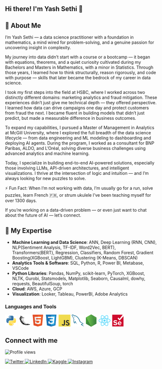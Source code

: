 ## Hi there! I'm Yash Sethi 👋


<!--
**Yashsethi24/Yashsethi24** is a ✨ _special_ ✨ repository because its `README.md` (this file) appears on your GitHub profile.
-->

## 🌱 About Me

I’m Yash Sethi — a data science practitioner with a foundation in mathematics, a mind wired for problem-solving, and a genuine passion for uncovering insight in complexity.

My journey into data didn’t start with a course or a bootcamp — it began with equations, theorems, and a quiet curiosity cultivated during my Bachelors and Masters in Mathematics, with a minor in Statistics. Through those years, I learned how to think structurally, reason rigorously, and code with purpose — skills that later became the bedrock of my career in data science.

I took my first steps into the field at HSBC, where I worked across two distinctly different domains: marketing analytics and fraud mitigation. These experiences didn’t just give me technical depth — they offered perspective. I learned how data can drive campaigns one day and protect customers from fraud the next. I became fluent in building models that didn’t just predict, but made a measurable difference in business outcomes.

To expand my capabilities, I pursued a Master of Management in Analytics at McGill University, where I explored the full breadth of the data science lifecycle — from data engineering and ML modeling to dashboarding and deploying AI agents. During the program, I worked as a consultant for BNP Paribas, ALDO, and L’Oréal, solving diverse business challenges using advanced analytics and machine learning.

Today, I specialize in building end-to-end AI-powered solutions, especially those involving LLMs, API-driven architectures, and intelligent visualizations. I thrive at the intersection of logic and intuition — and I’m always looking for new puzzles to solve.

⚡ Fun Fact: When I’m not working with data, I’m usually go for a run, solve puzzles, learn French 🇫🇷, or strum ukulele I’ve been teaching myself for over 1300 days.

If you’re working on a data-driven problem — or even just want to chat about the future of AI — let’s connect.

## 🎯 My Expertise
- **Machine Learning and Data Science**: ANN, Deep Learning (RNN, CNN), NLP(Sentiment Analysis, TF-IDF, Word2Vec, BERT), Transformers(BERT), Regression, Classifiers, Random Forest, Gradient Boosting(XGBoost, LightGBM), Clustering (K-Means, DBSCAN)
- **Analytics Tools & Software**: SQL, Python, R, Power BI, Metabase, VSCode   
-	**Python Libraries**: Pandas, NumPy, scikit-learn, PyTorch, XGBoost, NLTK, Gurobi, Statsmodels, Matplotlib, Seaborn, Causalml, dowhy, requests, BeautifulSoup, torch
- **Cloud**: AWS, Azure, GCP
- **Visualization**: Looker, Tableau, PowerBI, Adobe Analytics

### Languages and Tools

<p align="left">
  <img src="https://raw.githubusercontent.com/devicons/devicon/master/icons/python/python-original.svg" alt="Python" width="40" height="40"/> 
  <img src="https://raw.githubusercontent.com/devicons/devicon/master/icons/flask/flask-original.svg" alt="Flask" width="40" height="40"/>
  <img src="https://raw.githubusercontent.com/devicons/devicon/master/icons/html5/html5-original.svg" alt="HTML" width="40" height="40"/>
  <img src="https://raw.githubusercontent.com/devicons/devicon/master/icons/css3/css3-original.svg" alt="CSS" width="40" height="40"/>
  <img src="https://raw.githubusercontent.com/devicons/devicon/master/icons/javascript/javascript-original.svg" alt="JavaScript" width="40" height="40"/>
  <img src="https://raw.githubusercontent.com/devicons/devicon/master/icons/mysql/mysql-original.svg" alt="MySQL" width="40" height="40"/>
  <img src="https://raw.githubusercontent.com/devicons/devicon/master/icons/nodejs/nodejs-original.svg" alt="Node.js" width="40" height="40"/>
  <img src="https://raw.githubusercontent.com/devicons/devicon/master/icons/react/react-original.svg" alt="React" width="40" height="40"/>
  <img src="https://raw.githubusercontent.com/devicons/devicon/master/icons/selenium/selenium-original.svg" alt="Selenium" width="40" height="40"/>
</p>


## Connect with me

<!-- Profile Views Badge (using Komarev) -->
![Profile views](https://komarev.com/ghpvc/?username=Yashsethi24&label=Profile%20views&&color=brightgreen&style=flat)

<!-- Social Icons -->
<p align="left">
  <!-- Twitter -->
  <a href="https://twitter.com/sethiyash87" target="_blank">
    <img src="https://cdn.jsdelivr.net/npm/simple-icons@3.2.0/icons/twitter.svg" alt="Twitter" height="30" width="40" />
  </a>
  <!-- LinkedIn -->
  <a href="https://linkedin.com/in/yash-sethi24/" target="_blank">
    <img src="https://cdn.jsdelivr.net/npm/simple-icons@3.2.0/icons/linkedin.svg" alt="LinkedIn" height="30" width="40" />
  </a>
  <!-- Kaggle (if you want it) -->
  <a href="https://kaggle.com/yashsethi24" target="_blank">
    <img src="https://cdn.jsdelivr.net/npm/simple-icons@3.2.0/icons/kaggle.svg" alt="Kaggle" height="30" width="40" />
  </a>
  <!-- Instagram -->
  <a href="https://instagram.com/sethi.yash/" target="_blank">
    <img src="https://cdn.jsdelivr.net/npm/simple-icons@3.2.0/icons/instagram.svg" alt="Instagram" height="30" width="40" />
  </a>
</p>
